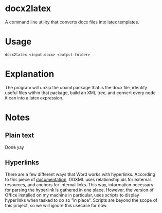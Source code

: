 # docx2latex

A command line utility that converts docx files into latex templates.

# Usage

```
docx2latex <input.docx> <output-folder>
```

# Explanation

The program will unzip the ooxml package that is the docx file, identify useful files within that package, build an XML tree, and convert every node it can into a latex expression.

# Notes

## Plain text
Done yay

## Hyperlinks

There are a few different ways that Word works with hyperlinks. According to this piece of [documentation](http://officeopenxml.com/WPhyperlink.php), OOXML uses relationship ids for external resources, and anchors for internal links. This way, information necessary for parsing the hyperlink is gathered in one place. However, the version of Office installed on my machine in particular, uses scripts to display hyperlinks when tasked to do so "in place". Scripts are beyond the scope of this project, so we will ignore this usecase for now.